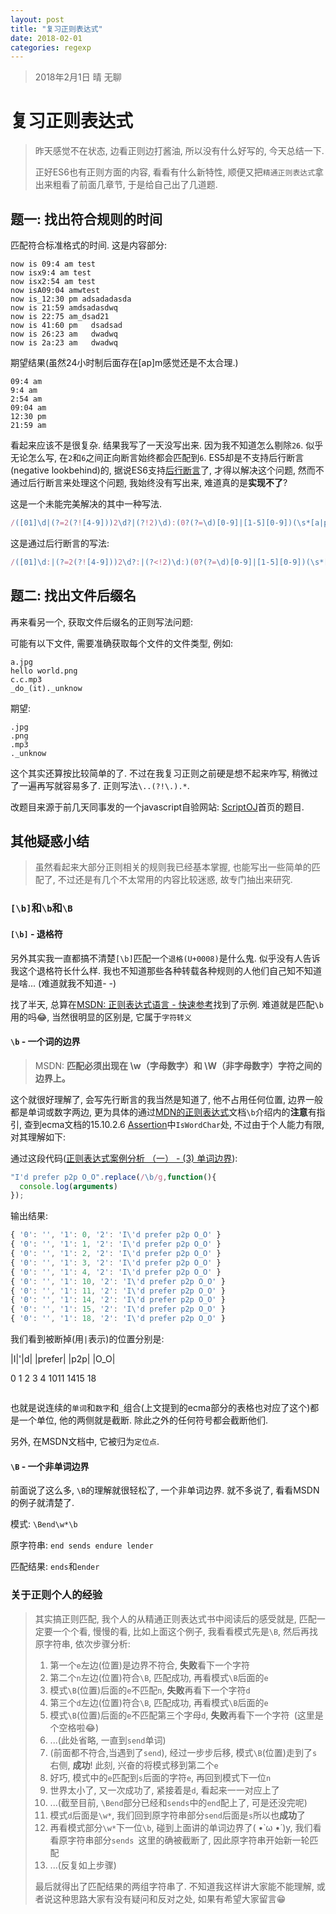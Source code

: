 ```yaml
---
layout: post
title: "复习正则表达式"
date: 2018-02-01
categories: regexp
---
```

> 2018年2月1日 晴 无聊

# 复习正则表达式

> 昨天感觉不在状态, 边看正则边打酱油, 所以没有什么好写的, 今天总结一下.
>
> 正好ES6也有正则方面的内容, 看看有什么新特性, 顺便又把`精通正则表达式`拿出来粗看了前面几章节, 于是给自己出了几道题.

## 题一: 找出符合规则的时间

匹配符合标准格式的时间. 这是内容部分:

```text
now is 09:4 am test
now isx9:4 am test
now isx2:54 am test
now isA09:04 amwtest
now is_12:30 pm adsadadasda
now is 21:59 amdsadasdwq
now is 22:75 am_dsad21
now is 41:60 pm   dsadsad 
now is 26:23 am   dwadwq
now is 2a:23 am   dwadwq
```

期望结果(虽然24小时制后面存在[ap]m感觉还是不太合理.)

```text
09:4 am
9:4 am
2:54 am
09:04 am
12:30 pm
21:59 am
```

看起来应该不是很复杂. 结果我写了一天没写出来. 因为我不知道怎么剔除`26`. 似乎无论怎么写, 在`2`和`6`之间正向断言始终都会匹配到`6`. ES5却是不支持后行断言(negative lookbehind)的, 据说ES6支持[后行断言](http://es6.ruanyifeng.com/?search=%E8%A7%A3%E6%9E%84&x=10&y=8#docs/regex#%E5%90%8E%E8%A1%8C%E6%96%AD%E8%A8%80)了, 才得以解决这个问题, 然而不通过后行断言来处理这个问题, 我始终没有写出来, 难道真的是**实现不了**?

这是一个未能完美解决的其中一种写法.

```javascript
/([01]\d|(?=2(?![4-9]))2\d?|(?!2)\d):(0?(?=\d)[0-9]|[1-5][0-9])(\s*[a|p]m)/gim
```

这是通过后行断言的写法: 

```javascript
/([01]\d:|(?=2(?![4-9]))2\d?:|(?<!2)\d:)(0?(?=\d)[0-9]|[1-5][0-9])(\s*[a|p]m)/gim
```

## 题二: 找出文件后缀名

再来看另一个, 获取文件后缀名的正则写法问题:

可能有以下文件, 需要准确获取每个文件的文件类型, 例如:

```text
a.jpg
hello world.png
c.c.mp3
_do_(it)._unknow
```

期望:

```text
.jpg
.png
.mp3
._unknow
```

这个其实还算按比较简单的了. 不过在我复习正则之前硬是想不起来咋写, 稍微过了一遍再写就容易多了. 正则写法`\..(?!\.).*`.

改题目来源于前几天同事发的一个javascript自验网站: [ScriptOJ](https://scriptoj.com/)首页的题目.

## 其他疑惑小结

> 虽然看起来大部分正则相关的规则我已经基本掌握, 也能写出一些简单的匹配了, 不过还是有几个不太常用的内容比较迷惑, 故专门抽出来研究.

### `[\b]`和`\b`和`\B`

#### `[\b]` - 退格符

另外其实我一直都搞不清楚`[\b]`匹配一个`退格(U+0008)`是什么鬼. 似乎没有人告诉我这个退格符长什么样. 我也不知道那些各种转载各种规则的人他们自己知不知道是啥... (难道就我不知道- -)

找了半天, 总算在[MSDN: 正则表达式语言 - 快速参考](https://msdn.microsoft.com/zh-cn/library/az24scfc%28v=vs.110%29.aspx#Anchor_0)找到了示例. 难道就是匹配`\b`用的吗😂, 当然很明显的区别是, 它属于`字符转义`

#### `\b` - 一个词的边界

> MSDN: **匹配必须出现在 \w（字母数字）和 \W（非字母数字）字符之间的边界上。**

这个就很好理解了, 会写先行断言的我当然是知道了, 他不占用任何位置, 边界一般都是单词或数字两边, 更为具体的通过[MDN的正则表达式](https://developer.mozilla.org/zh-CN/docs/Web/JavaScript/Guide/Regular_Expressions)文档`\b`介绍内的**注意**有指引, 查到ecma文档的15.10.2.6 [Assertion](http://www.ecma-international.org/ecma-262/5.1/#sec-15.10.2.6)中`IsWordChar`处, 不过由于个人能力有限, 对其理解如下:

通过这段代码([正则表达式案例分析 （一） - (3) 单词边界](https://gitee.com/janking/Infinite-f2e/issues/IDWPH)):

```javascript
"I'd prefer p2p O_O".replace(/\b/g,function(){
  console.log(arguments)
});
```

输出结果:

```javascript
{ '0': '', '1': 0, '2': 'I\'d prefer p2p O_O' }
{ '0': '', '1': 1, '2': 'I\'d prefer p2p O_O' }
{ '0': '', '1': 2, '2': 'I\'d prefer p2p O_O' }
{ '0': '', '1': 3, '2': 'I\'d prefer p2p O_O' }
{ '0': '', '1': 4, '2': 'I\'d prefer p2p O_O' }
{ '0': '', '1': 10, '2': 'I\'d prefer p2p O_O' }
{ '0': '', '1': 11, '2': 'I\'d prefer p2p O_O' }
{ '0': '', '1': 14, '2': 'I\'d prefer p2p O_O' }
{ '0': '', '1': 15, '2': 'I\'d prefer p2p O_O' }
{ '0': '', '1': 18, '2': 'I\'d prefer p2p O_O' }
```

我们看到被断掉(用`|`表示)的位置分别是:

|I|'|d| |prefer| |p2p| |O_O|

0 1 2 3 4      1011  1415  18

![]()

也就是说连续的`单词`和`数字`和`_`组合(上文提到的ecma部分的表格也对应了这个)都是一个单位, 他的两侧就是截断. 除此之外的任何符号都会截断他们.

另外, 在MSDN文档中, 它被归为`定位点`.

#### `\B` - 一个非单词边界

前面说了这么多, `\B`的理解就很轻松了, 一个非单词边界. 就不多说了, 看看MSDN的例子就清楚了.

模式: `\Bend\w*\b`

原字符串: `end sends endure lender`

匹配结果: `ends`和`ender`

### 关于正则个人的经验

> 其实搞正则匹配, 我个人的从精通正则表达式书中阅读后的感受就是, 匹配一定要一个个看, 慢慢的看, 比如上面这个例子, 我看看模式先是`\B`, 然后再找原字符串, 依次步骤分析:
>
> 1. 第一个`e`左边(位置)是边界不符合, **失败**看下一个字符
> 1. 第二个`n`左边(位置)符合`\B`, 匹配成功, 再看模式`\B`后面的`e`
> 1. 模式`\B`(位置)后面的`e`不匹配`n`, **失败**再看下一个字符`d`
> 1. 第三个`d`左边(位置)符合`\B`, 匹配成功, 再看模式`\B`后面的`e`
> 1. 模式`\B`(位置)后面的`e`不匹配第三个字母`d`, **失败**再看下一个字符<code> </code>(这里是个空格啦😂)
> 1. ...(此处省略, 一直到`send`单词)
> 1. (前面都不符合,当遇到了`send`), 经过一步步后移, 模式`\B`(位置)走到了`s`右侧, **成功**! 此刻, 兴奋的将模式移到第二个`e`
> 1. 好巧, 模式中的`e`匹配到`s`后面的字符`e`, 再回到模式下一位`n`
> 1. 世界太小了, 又一次成功了, 紧接着是`d`, 看起来一一对应上了
> 1. ...(截至目前, `\Bend`部分已经和`sends`中的`end`配上了, 可是还没完呢)
> 1. 模式`d`后面是`\w*`, 我们回到原字符串部分`send`后面是`s`所以也**成功**了
> 1. 再看模式部分`\w*`下一位`\b`, 碰到上面讲的单词边界了( •̀ ω •́ )y, 我们看看原字符串部分`sends `这里的确被截断了, 因此原字符串开始新一轮匹配
> 1. ...(反复如上步骤)
>
> 最后就得出了匹配结果的两组字符串了. 不知道我这样讲大家能不能理解, 或者说这种思路大家有没有疑问和反对之处, 如果有希望大家留言😁
